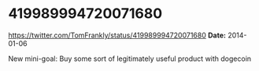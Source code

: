 # 419989994720071680
https://twitter.com/TomFrankly/status/419989994720071680
**Date:** 2014-01-06

New mini-goal: Buy some sort of legitimately useful product with dogecoin

